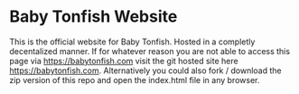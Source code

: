 # Baby Tonfish Website

This is the official website for Baby Tonfish. Hosted in a completly decentalized manner. If for whatever reason you are not able to access this page via https://babytonfish.com visit the git hosted site here https://babytonfish.com. Alternatively you could also fork / download the zip version of this repo and open the index.html file in any browser.
